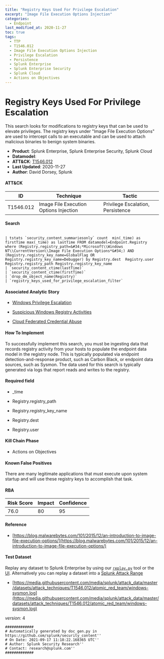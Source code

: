 ```yaml
---
title: "Registry Keys Used For Privilege Escalation"
excerpt: "Image File Execution Options Injection"
categories:
  - Endpoint
last_modified_at: 2020-11-27
toc: true
tags:
  - TTP
  - T1546.012
  - Image File Execution Options Injection
  - Privilege Escalation
  - Persistence
  - Splunk Enterprise
  - Splunk Enterprise Security
  - Splunk Cloud
  - Actions on Objectives
---
```


# Registry Keys Used For Privilege Escalation

This search looks for modifications to registry keys that can be used to elevate privileges. The registry keys under &#34;Image File Execution Options&#34; are used to intercept calls to an executable and can be used to attach malicious binaries to benign system binaries.

- **Product**: Splunk Enterprise, Splunk Enterprise Security, Splunk Cloud
- **Datamodel**:
- **ATT&CK**: [T1546.012](https://attack.mitre.org/techniques/T1546/012/)
- **Last Updated**: 2020-11-27
- **Author**: David Dorsey, Splunk


#### ATT&CK

| ID          | Technique   | Tactic       |
| ----------- | ----------- |--------------|
| T1546.012 | Image File Execution Options Injection | Privilege Escalation, Persistence |


#### Search

```

| tstats `security_content_summariesonly` count  min(_time) as firstTime max(_time) as lastTime FROM datamodel=Endpoint.Registry where (Registry.registry_path=&#34;*Microsoft\\Windows NT\\CurrentVersion\\Image File Execution Options*&#34;) AND (Registry.registry_key_name=GlobalFlag OR Registry.registry_key_name=Debugger) by Registry.dest  Registry.user Registry.registry_path Registry.registry_key_name 
| `security_content_ctime(lastTime)`  
| `security_content_ctime(firstTime)` 
| `drop_dm_object_name(Registry)` 
| `registry_keys_used_for_privilege_escalation_filter`
```

#### Associated Analytic Story

* [Windows Privilege Escalation](_stories/windows_privilege_escalation)

* [Suspicious Windows Registry Activities](_stories/suspicious_windows_registry_activities)

* [Cloud Federated Credential Abuse](_stories/cloud_federated_credential_abuse)


#### How To Implement
To successfully implement this search, you must be ingesting data that records registry activity from your hosts to populate the endpoint data model in the registry node. This is typically populated via endpoint detection-and-response product, such as Carbon Black, or endpoint data sources, such as Sysmon. The data used for this search is typically generated via logs that report reads and writes to the registry.

#### Required field

* _time

* Registry.registry_path

* Registry.registry_key_name

* Registry.dest

* Registry.user


#### Kill Chain Phase

* Actions on Objectives


#### Known False Positives
There are many legitimate applications that must execute upon system startup and will use these registry keys to accomplish that task.



#### RBA

| Risk Score  | Impact      | Confidence   |
| ----------- | ----------- |--------------|
| 76.0 | 80 | 95 |



#### Reference


* [https://blog.malwarebytes.com/101/2015/12/an-introduction-to-image-file-execution-options/](https://blog.malwarebytes.com/101/2015/12/an-introduction-to-image-file-execution-options/)



#### Test Dataset
Replay any dataset to Splunk Enterprise by using our [`replay.py`](https://github.com/splunk/attack_data#using-replaypy) tool or the [UI](https://github.com/splunk/attack_data#using-ui).
Alternatively you can replay a dataset into a [Splunk Attack Range](https://github.com/splunk/attack_range#replay-dumps-into-attack-range-splunk-server)


* [https://media.githubusercontent.com/media/splunk/attack_data/master/datasets/attack_techniques/T1546.012/atomic_red_team/windows-sysmon.log](https://media.githubusercontent.com/media/splunk/attack_data/master/datasets/attack_techniques/T1546.012/atomic_red_team/windows-sysmon.log)


_version_: 4

```
#############
# Automatically generated by doc_gen.py in https://github.com/splunk/security_content''
# On Date: 2021-09-17 11:18:22.168365 UTC''
# Author: Splunk Security Research''
# Contact: research@splunk.com''
#############
```
